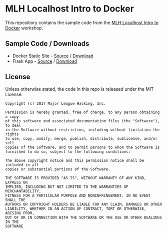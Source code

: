 # MLH Localhost Intro to Docker

This repositiory contains the sample code from the [MLH Localhost Intro to
Docker][1] workshop.

## Sample Code / Downloads

 - Docker Static Site - [Source][1] / [Download][2]
 - Flask App - [Source][3] / [Download][4]

## License

Unless otherwise stated, the code in this repo is released under the MIT
License.

```
Copyright (c) 2017 Major League Hacking, Inc.

Permission is hereby granted, free of charge, to any person obtaining a copy
of this software and associated documentation files (the "Software"), to deal
in the Software without restriction, including without limitation the rights
to use, copy, modify, merge, publish, distribute, sublicense, and/or sell
copies of the Software, and to permit persons to whom the Software is
furnished to do so, subject to the following conditions:

The above copyright notice and this permission notice shall be included in all
copies or substantial portions of the Software.

THE SOFTWARE IS PROVIDED "AS IS", WITHOUT WARRANTY OF ANY KIND, EXPRESS OR
IMPLIED, INCLUDING BUT NOT LIMITED TO THE WARRANTIES OF MERCHANTABILITY,
FITNESS FOR A PARTICULAR PURPOSE AND NONINFRINGEMENT. IN NO EVENT SHALL THE
AUTHORS OR COPYRIGHT HOLDERS BE LIABLE FOR ANY CLAIM, DAMAGES OR OTHER
LIABILITY, WHETHER IN AN ACTION OF CONTRACT, TORT OR OTHERWISE, ARISING FROM,
OUT OF OR IN CONNECTION WITH THE SOFTWARE OR THE USE OR OTHER DEALINGS IN THE
SOFTWARE
```

[1]: static-site/
[2]: /MLH/mlh-localhost-intro-to-docker/raw/master/downloads/static-site.zip
[3]: flask-app/
[4]: /MLH/mlh-localhost-intro-to-docker/raw/master/downloads/flask-app.zip
